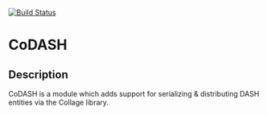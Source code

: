 [![Build Status](https://travis-ci.org/BlueBrain/codash.png?branch=master)](https://travis-ci.org/BlueBrain/codash)

# CoDASH

## Description

CoDASH is a module which adds support for serializing & distributing DASH
entities via the Collage library.
